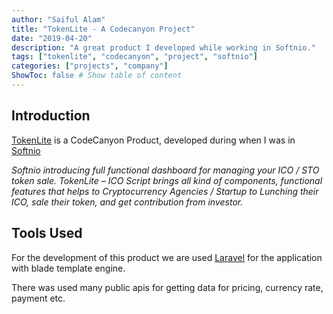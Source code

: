 ```yaml
---
author: "Saiful Alam"
title: "TokenLite - A Codecanyon Project"
date: "2019-04-20"
description: "A great product I developed while working in Softnio."
tags: ["tokenlite", "codecanyon", "project", "softnio"]
categories: ["projects", "company"]
ShowToc: false # Show table of content
---
```

## Introduction

[TokenLite](https://codecanyon.net/item/tokenlite-ico-sto-token-sale-management-dashboard-ico-admin-script/23604094) is a CodeCanyon Product, developed during when I was in [Softnio](https://softnio.com)

*Softnio introducing full functional dashboard for managing your ICO / STO token sale. TokenLite – ICO Script brings all kind of components, functional features that helps to Cryptocurrency Agencies / Startup to Lunching their ICO, sale their token, and get contribution from investor.*

## Tools Used
For the development of this product we are used [Laravel](https://laravel.com) for the application with blade template engine.

There was used many public apis for getting data for pricing, currency rate, payment etc.

